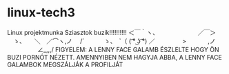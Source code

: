 # linux-tech3
Linux projektmunka
Sziasztok buzik!!!!!!!!!!
＜￣｀ヽ、　　　　　　　／￣＞
　ゝ、　　＼　／⌒ヽ,ノ 　/´
　　　ゝ、　`（ ( ͡° ͜ʖ ͡°) ／
　　 　　>　 　 　,ノ
　　　　　∠_,,,/
FIGYELEM: A LENNY FACE GALAMB ÉSZLELTE HOGY ÖN BUZI PORNÓT NÉZETT.
AMENNYIBEN NEM HAGYJA ABBA, A LENNY FACE GALAMBOK MEGSZÁLJÁK A PROFILJÁT
